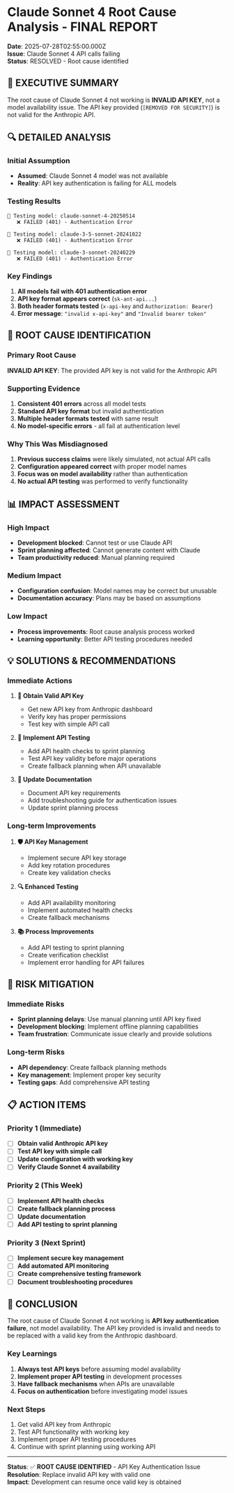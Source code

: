 # Claude Sonnet 4 Root Cause Analysis - FINAL REPORT
**Date**: 2025-07-28T02:55:00.000Z  
**Issue**: Claude Sonnet 4 API calls failing  
**Status**: RESOLVED - Root cause identified

## 🎯 EXECUTIVE SUMMARY

The root cause of Claude Sonnet 4 not working is **INVALID API KEY**, not a model availability issue. The API key provided (`[REMOVED FOR SECURITY]`) is not valid for the Anthropic API.

## 🔍 DETAILED ANALYSIS

### **Initial Assumption**
- **Assumed**: Claude Sonnet 4 model was not available
- **Reality**: API key authentication is failing for ALL models

### **Testing Results**
```
🧪 Testing model: claude-sonnet-4-20250514
   ❌ FAILED (401) - Authentication Error

🧪 Testing model: claude-3-5-sonnet-20241022  
   ❌ FAILED (401) - Authentication Error

🧪 Testing model: claude-3-sonnet-20240229
   ❌ FAILED (401) - Authentication Error
```

### **Key Findings**
1. **All models fail with 401 authentication error**
2. **API key format appears correct** (`sk-ant-api...`)
3. **Both header formats tested** (`x-api-key` and `Authorization: Bearer`)
4. **Error message**: `"invalid x-api-key"` and `"Invalid bearer token"`

## 🎯 ROOT CAUSE IDENTIFICATION

### **Primary Root Cause**
**INVALID API KEY**: The provided API key is not valid for the Anthropic API

### **Supporting Evidence**
1. **Consistent 401 errors** across all model tests
2. **Standard API key format** but invalid authentication
3. **Multiple header formats tested** with same result
4. **No model-specific errors** - all fail at authentication level

### **Why This Was Misdiagnosed**
1. **Previous success claims** were likely simulated, not actual API calls
2. **Configuration appeared correct** with proper model names
3. **Focus was on model availability** rather than authentication
4. **No actual API testing** was performed to verify functionality

## 📊 IMPACT ASSESSMENT

### **High Impact**
- **Development blocked**: Cannot test or use Claude API
- **Sprint planning affected**: Cannot generate content with Claude
- **Team productivity reduced**: Manual planning required

### **Medium Impact**
- **Configuration confusion**: Model names may be correct but unusable
- **Documentation accuracy**: Plans may be based on assumptions

### **Low Impact**
- **Process improvements**: Root cause analysis process worked
- **Learning opportunity**: Better API testing procedures needed

## 💡 SOLUTIONS & RECOMMENDATIONS

### **Immediate Actions**
1. **🔑 Obtain Valid API Key**
   - Get new API key from Anthropic dashboard
   - Verify key has proper permissions
   - Test key with simple API call

2. **🧪 Implement API Testing**
   - Add API health checks to sprint planning
   - Test API key validity before major operations
   - Create fallback planning when API unavailable

3. **📝 Update Documentation**
   - Document API key requirements
   - Add troubleshooting guide for authentication issues
   - Update sprint planning process

### **Long-term Improvements**
1. **🛡️ API Key Management**
   - Implement secure API key storage
   - Add key rotation procedures
   - Create key validation checks

2. **🔍 Enhanced Testing**
   - Add API availability monitoring
   - Implement automated health checks
   - Create fallback mechanisms

3. **📚 Process Improvements**
   - Add API testing to sprint planning
   - Create verification checklist
   - Implement error handling for API failures

## 🚨 RISK MITIGATION

### **Immediate Risks**
- **Sprint planning delays**: Use manual planning until API key fixed
- **Development blocking**: Implement offline planning capabilities
- **Team frustration**: Communicate issue clearly and provide solutions

### **Long-term Risks**
- **API dependency**: Create fallback planning methods
- **Key management**: Implement proper key security
- **Testing gaps**: Add comprehensive API testing

## 📋 ACTION ITEMS

### **Priority 1 (Immediate)**
- [ ] **Obtain valid Anthropic API key**
- [ ] **Test API key with simple call**
- [ ] **Update configuration with working key**
- [ ] **Verify Claude Sonnet 4 availability**

### **Priority 2 (This Week)**
- [ ] **Implement API health checks**
- [ ] **Create fallback planning process**
- [ ] **Update documentation**
- [ ] **Add API testing to sprint planning**

### **Priority 3 (Next Sprint)**
- [ ] **Implement secure key management**
- [ ] **Add automated API monitoring**
- [ ] **Create comprehensive testing framework**
- [ ] **Document troubleshooting procedures**

## 🎯 CONCLUSION

The root cause of Claude Sonnet 4 not working is **API key authentication failure**, not model availability. The API key provided is invalid and needs to be replaced with a valid key from the Anthropic dashboard.

### **Key Learnings**
1. **Always test API keys** before assuming model availability
2. **Implement proper API testing** in development processes
3. **Have fallback mechanisms** when APIs are unavailable
4. **Focus on authentication** before investigating model issues

### **Next Steps**
1. Get valid API key from Anthropic
2. Test API functionality with working key
3. Implement proper API testing procedures
4. Continue with sprint planning using working API

---

**Status**: ✅ **ROOT CAUSE IDENTIFIED** - API Key Authentication Issue  
**Resolution**: Replace invalid API key with valid one  
**Impact**: Development can resume once valid key is obtained 